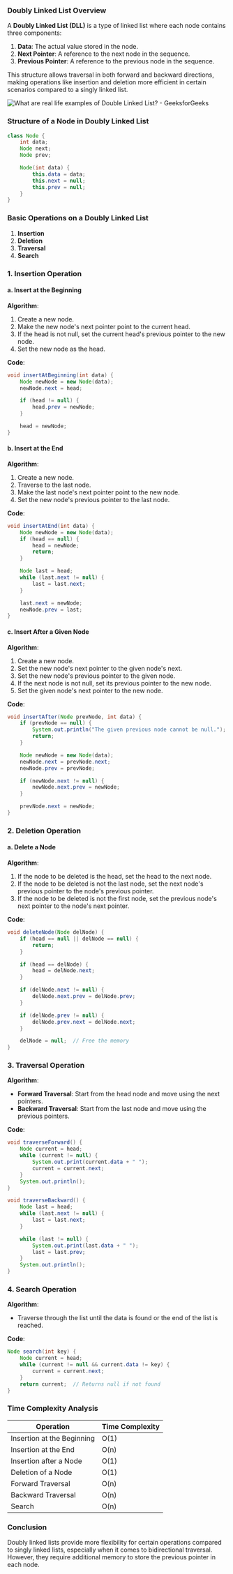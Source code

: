 ### Doubly Linked List Overview

A **Doubly Linked List (DLL)** is a type of linked list where each node contains three components:

1. **Data**: The actual value stored in the node.
2. **Next Pointer**: A reference to the next node in the sequence.
3. **Previous Pointer**: A reference to the previous node in the sequence.

This structure allows traversal in both forward and backward directions, making operations like insertion and deletion more efficient in certain scenarios compared to a singly linked list.



<img title="" src="https://media.geeksforgeeks.org/wp-content/uploads/20240318150717/Doubly-Linked-List-in-Data-Structure.webp" alt="What are real life examples of Double Linked List? - GeeksforGeeks" data-align="center" style="zoom:100%;">

### Structure of a Node in Doubly Linked List

```java
class Node {
    int data;
    Node next;
    Node prev;

    Node(int data) {
        this.data = data;
        this.next = null;
        this.prev = null;
    }
}
```

### Basic Operations on a Doubly Linked List

1. **Insertion**
2. **Deletion**
3. **Traversal**
4. **Search**

### 1. Insertion Operation

#### a. Insert at the Beginning

**Algorithm**:

1. Create a new node.
2. Make the new node's next pointer point to the current head.
3. If the head is not null, set the current head's previous pointer to the new node.
4. Set the new node as the head.

**Code**:

```java
void insertAtBeginning(int data) {
    Node newNode = new Node(data);
    newNode.next = head;

    if (head != null) {
        head.prev = newNode;
    }

    head = newNode;
}
```

#### b. Insert at the End

**Algorithm**:

1. Create a new node.
2. Traverse to the last node.
3. Make the last node's next pointer point to the new node.
4. Set the new node's previous pointer to the last node.

**Code**:

```java
void insertAtEnd(int data) {
    Node newNode = new Node(data);
    if (head == null) {
        head = newNode;
        return;
    }

    Node last = head;
    while (last.next != null) {
        last = last.next;
    }

    last.next = newNode;
    newNode.prev = last;
}
```

#### c. Insert After a Given Node

**Algorithm**:

1. Create a new node.
2. Set the new node's next pointer to the given node's next.
3. Set the new node's previous pointer to the given node.
4. If the next node is not null, set its previous pointer to the new node.
5. Set the given node's next pointer to the new node.

**Code**:

```java
void insertAfter(Node prevNode, int data) {
    if (prevNode == null) {
        System.out.println("The given previous node cannot be null.");
        return;
    }

    Node newNode = new Node(data);
    newNode.next = prevNode.next;
    newNode.prev = prevNode;

    if (newNode.next != null) {
        newNode.next.prev = newNode;
    }

    prevNode.next = newNode;
}
```

### 2. Deletion Operation

#### a. Delete a Node

**Algorithm**:

1. If the node to be deleted is the head, set the head to the next node.
2. If the node to be deleted is not the last node, set the next node's previous pointer to the node's previous pointer.
3. If the node to be deleted is not the first node, set the previous node's next pointer to the node's next pointer.

**Code**:

```java
void deleteNode(Node delNode) {
    if (head == null || delNode == null) {
        return;
    }

    if (head == delNode) {
        head = delNode.next;
    }

    if (delNode.next != null) {
        delNode.next.prev = delNode.prev;
    }

    if (delNode.prev != null) {
        delNode.prev.next = delNode.next;
    }

    delNode = null;  // Free the memory
}
```

### 3. Traversal Operation

**Algorithm**:

- **Forward Traversal**: Start from the head node and move using the next pointers.
- **Backward Traversal**: Start from the last node and move using the previous pointers.

**Code**:

```java
void traverseForward() {
    Node current = head;
    while (current != null) {
        System.out.print(current.data + " ");
        current = current.next;
    }
    System.out.println();
}

void traverseBackward() {
    Node last = head;
    while (last.next != null) {
        last = last.next;
    }

    while (last != null) {
        System.out.print(last.data + " ");
        last = last.prev;
    }
    System.out.println();
}
```

### 4. Search Operation

**Algorithm**:

- Traverse through the list until the data is found or the end of the list is reached.

**Code**:

```java
Node search(int key) {
    Node current = head;
    while (current != null && current.data != key) {
        current = current.next;
    }
    return current;  // Returns null if not found
}
```

### Time Complexity Analysis

| Operation                  | Time Complexity |
| -------------------------- | --------------- |
| Insertion at the Beginning | O(1)            |
| Insertion at the End       | O(n)            |
| Insertion after a Node     | O(1)            |
| Deletion of a Node         | O(1)            |
| Forward Traversal          | O(n)            |
| Backward Traversal         | O(n)            |
| Search                     | O(n)            |

### Conclusion

Doubly linked lists provide more flexibility for certain operations compared to singly linked lists, especially when it comes to bidirectional traversal. However, they require additional memory to store the previous pointer in each node.

